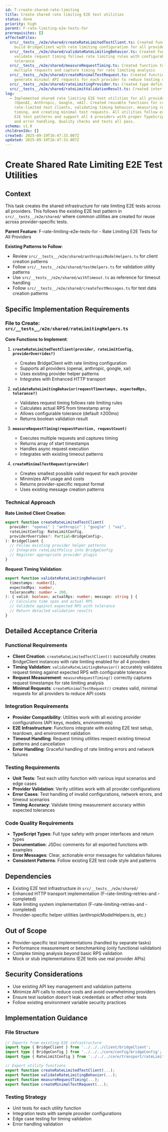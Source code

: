 ```yaml
---
id: T-create-shared-rate-limiting
title: Create shared rate limiting E2E test utilities
status: done
priority: high
parent: F-rate-limiting-e2e-tests-for
prerequisites: []
affectedFiles:
  src/__tests__/e2e/shared/createRateLimitedTestClient.ts: Created function to
    build BridgeClient with rate limiting configuration for all providers
  src/__tests__/e2e/shared/validateRateLimitingBehavior.ts: Created function to
    validate request timing follows rate limiting rules with configurable
    tolerance
  src/__tests__/e2e/shared/measureRequestTiming.ts: Created function to execute
    multiple requests and capture timing for rate limiting analysis
  src/__tests__/e2e/shared/createMinimalTestRequest.ts: Created function to
    generate minimal API requests for each provider to reduce testing costs
  src/__tests__/e2e/shared/rateLimitingProvider.ts: Created type definition for supported rate limiting providers
  src/__tests__/e2e/shared/rateLimitValidationResult.ts: Created interface for rate limiting validation results with detailed feedback
log:
  - Implemented shared rate limiting E2E test utilities for all providers
    (OpenAI, Anthropic, Google, xAI). Created reusable functions for creating
    rate-limited test clients, validating timing behavior, measuring request
    timing, and creating minimal test requests. All utilities follow existing
    E2E test patterns and support all 4 providers with proper TypeScript types
    and error handling. Quality checks and tests all pass.
schema: v1.0
childrenIds: []
created: 2025-09-19T16:47:33.007Z
updated: 2025-09-19T16:47:33.007Z
---
```


# Create Shared Rate Limiting E2E Test Utilities

## Context

This task creates the shared infrastructure for rate limiting E2E tests across all providers. This follows the existing E2E test pattern in `src/__tests__/e2e/shared/` where common utilities are created for reuse across provider-specific tests.

**Parent Feature**: F-rate-limiting-e2e-tests-for - Rate Limiting E2E Tests for All Providers

**Existing Patterns to Follow**:

- Review `src/__tests__/e2e/shared/anthropicModelHelpers.ts` for client creation patterns
- Follow `src/__tests__/e2e/shared/testHelpers.ts` for validation utility patterns
- Use `src/__tests__/e2e/shared/withTimeout.ts` as reference for timeout handling
- Follow `src/__tests__/e2e/shared/createTestMessages.ts` for test data creation patterns

## Specific Implementation Requirements

### File to Create: `src/__tests__/e2e/shared/rateLimitingHelpers.ts`

**Core Functions to Implement**:

1. **`createRateLimitedTestClient(provider, rateLimitConfig, providerOverrides?)`**
   - Creates BridgeClient with rate limiting configuration
   - Supports all providers (openai, anthropic, google, xai)
   - Uses existing provider helper patterns
   - Integrates with Enhanced HTTP transport

2. **`validateRateLimitingBehavior(requestTimestamps, expectedRps, tolerance?)`**
   - Validates request timing follows rate limiting rules
   - Calculates actual RPS from timestamp array
   - Allows configurable tolerance (default ±200ms)
   - Returns boolean validation result

3. **`measureRequestTiming(requestFunction, requestCount)`**
   - Executes multiple requests and captures timing
   - Returns array of start timestamps
   - Handles async request execution
   - Integrates with existing timeout patterns

4. **`createMinimalTestRequest(provider)`**
   - Creates smallest possible valid request for each provider
   - Minimizes API usage and costs
   - Returns provider-specific request format
   - Uses existing message creation patterns

### Technical Approach

**Rate Limited Client Creation**:

```typescript
export function createRateLimitedTestClient(
  provider: "openai" | "anthropic" | "google" | "xai",
  rateLimitConfig: RateLimitConfig,
  providerOverrides?: Partial<BridgeConfig>,
): BridgeClient {
  // Follow existing provider helper patterns
  // Integrate rateLimitPolicy into BridgeConfig
  // Register appropriate provider plugin
}
```

**Request Timing Validation**:

```typescript
export function validateRateLimitingBehavior(
  timestamps: number[],
  expectedRps: number,
  toleranceMs: number = 200,
): { valid: boolean; actualRps: number; message: string } {
  // Calculate time span and actual RPS
  // Validate against expected RPS with tolerance
  // Return detailed validation results
}
```

## Detailed Acceptance Criteria

### Functional Requirements

- **Client Creation**: `createRateLimitedTestClient()` successfully creates BridgeClient instances with rate limiting enabled for all 4 providers
- **Timing Validation**: `validateRateLimitingBehavior()` accurately validates request timing against expected RPS with configurable tolerance
- **Request Measurement**: `measureRequestTiming()` correctly captures request timestamps for rate limiting analysis
- **Minimal Requests**: `createMinimalTestRequest()` creates valid, minimal requests for all providers to reduce API costs

### Integration Requirements

- **Provider Compatibility**: Utilities work with all existing provider configurations (API keys, models, environments)
- **E2E Infrastructure**: Functions integrate with existing E2E test setup, teardown, and environment validation
- **Timeout Handling**: Request timing utilities respect existing timeout patterns and cancellation
- **Error Handling**: Graceful handling of rate limiting errors and network failures

### Testing Requirements

- **Unit Tests**: Test each utility function with various input scenarios and edge cases
- **Provider Validation**: Verify utilities work with all provider configurations
- **Error Cases**: Test handling of invalid configurations, network errors, and timeout scenarios
- **Timing Accuracy**: Validate timing measurement accuracy within expected tolerances

### Code Quality Requirements

- **TypeScript Types**: Full type safety with proper interfaces and return types
- **Documentation**: JSDoc comments for all exported functions with examples
- **Error Messages**: Clear, actionable error messages for validation failures
- **Consistent Patterns**: Follow existing E2E test code style and patterns

## Dependencies

- Existing E2E test infrastructure in `src/__tests__/e2e/shared/`
- Enhanced HTTP transport implementation (F-rate-limiting-retries-and - completed)
- Rate limiting system implementation (F-rate-limiting-retries-and - completed)
- Provider-specific helper utilities (anthropicModelHelpers.ts, etc.)

## Out of Scope

- Provider-specific test implementations (handled by separate tasks)
- Performance measurement or benchmarking (only functional validation)
- Complex timing analysis beyond basic RPS validation
- Mock or stub implementations (E2E tests use real provider APIs)

## Security Considerations

- Use existing API key management and validation patterns
- Minimize API calls to reduce costs and avoid overwhelming providers
- Ensure test isolation doesn't leak credentials or affect other tests
- Follow existing environment variable security practices

## Implementation Guidance

### File Structure

```typescript
// Imports from existing E2E infrastructure
import type { BridgeClient } from '../../../client/bridgeClient';
import type { BridgeConfig } from '../../../core/config/bridgeConfig';
import type { RateLimitConfig } from '../../../core/transport/rateLimiting/rateLimitConfig';

// Export utility functions
export function createRateLimitedTestClient(...);
export function validateRateLimitingBehavior(...);
export function measureRequestTiming(...);
export function createMinimalTestRequest(...);
```

### Testing Strategy

- Unit tests for each utility function
- Integration tests with sample provider configurations
- Edge case testing for timing validation
- Error handling validation
